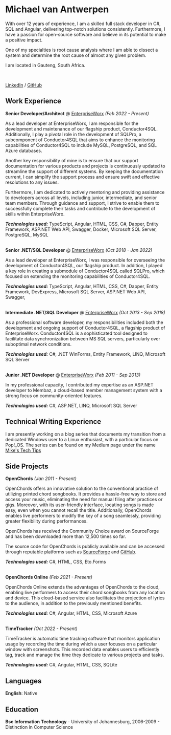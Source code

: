# Michael van Antwerpen

With over 12 years of experience, I am a skilled full stack developer in C#, SQL and Angular, delivering top-notch
solutions consistently.
Furthermore, I have a passion for open-source software and believe in its potential to make a positive impact.

One of my specialties is root cause analysis where I am able to dissect a system and determine the root cause of
almost any given problem.

I am located in Gauteng, South Africa.

<br>

[LinkedIn](https://www.linkedin.com/in/michael-van-antwerpen-a6147872/) / [GitHub](https://github.com/wolfyreload?tab=repositories)

## Work Experience

**Senior Developer/Architect** @ [EnterpriseWorx](https://www.ewx.co.za/) _(Feb 2022 - Present)_ <br>

As a lead developer at EnterpriseWorx, I am responsible for the development and maintenance of our flagship product,
Conductor4SQL. Additionally, I play a pivotal role in the development of SQLPro, a subcomponent of Conductor4SQL that
aims to enhance the monitoring capabilities of Conductor4SQL to include MySQL, PostgreSQL, and SQL Azure databases.

Another key responsibility of mine is to ensure that our support documentation for various products and projects is
continuously updated to streamline the support of different systems. By keeping the documentation current, I can
simplify the support process and ensure swift and effective resolutions to any issues.

Furthermore, I am dedicated to actively mentoring and providing assistance to developers across all levels, including
junior, intermediate, and senior team members. Through guidance and support, I strive to enable them to successfully
complete their tasks and contribute to the development of skills within EnterpriseWorx.

**_Technologies used:_** TypeScript, Angular, HTML, CSS, C#, Dapper, Entity Framework, ASP.NET Web API, Swagger,
Docker,
Microsoft SQL Server, PostgreSQL, MySQL
<br><br>

**Senior .NET/SQL Developer** @ [EnterpriseWorx](https://www.ewx.co.za/) _(Oct 2018 - Jan 2022)_ <br>

As a lead developer at EnterpriseWorx, I was responsible for overseeing the development of Conductor4SQL, our flagship
product. In addition, I played a key role in creating a submodule of Conductor4SQL called SQLPro, which focused on
extending the monitoring capabilities of Conductor4SQL.

**_Technologies used:_** TypeScript, Angular, HTML, CSS, C#, Dapper, Entity Framework, DevExpress,
Microsoft SQL Server, ASP.NET Web API, Swagger,
<br><br>

**Intermediate .NET/SQL Developer** @ [EnterpriseWorx](https://www.ewx.co.za/) _(Oct 2013 - Sep 2018)_ <br>

As a professional software developer, my responsibilities included both the development and ongoing support of
Conductor4SQL, a flagship product of EnterpriseWorx. Conductor4SQL is a sophisticated tool designed to facilitate data
synchronization between MS SQL servers, particularly over suboptimal network conditions.

**_Technologies used:_** C#, .NET WinForms, Entity Framework, LINQ, Microsoft SQL Server
<br><br>

**Junior .NET Developer** @ [EnterpriseWorx](https://www.ewx.co.za/) _(Feb 2011 - Sep 2013)_ <br>

In my professional capacity, I contributed my expertise as an ASP.NET developer to Membaz, a cloud-based member
management system with a strong focus on community-oriented features.

**_Technologies used:_** C#, ASP.NET, LINQ, Microsoft SQL Server

## Technical Writing Experience

I am presently working on a blog series that documents my transition from a dedicated Windows user to a Linux
enthusiast, with a particular focus on Pop!_OS. The series can be found on my Medium page under the
name [Mike's Tech Tips](https://medium.com/@mikes-tech-tips)

## Side Projects

**OpenChords** _(Jan 2011 - Present)_ <br>

OpenChords offers an innovative solution to the conventional practice of utilizing printed chord songbooks. It provides
a hassle-free way to store and access your music, eliminating the need for manual filing after practices or gigs.
Moreover, with its user-friendly interface, locating songs is made easy, even when you cannot recall the title.
Additionally, OpenChords enables live performers to modify the key of a song seamlessly, providing greater flexibility
during performances.

OpenChords has received the Community Choice award on SourceForge and has been downloaded more than 12,500 times so far.

The source code for OpenChords is publicly available and can be accessed through reputable platforms such
as [SourceForge](https://sourceforge.net/projects/openchords/) and [GitHub](https://github.com/wolfyreload/OpenChords).

**_Technologies used:_** C#, HTML, CSS, Eto.Forms
<br><br>

**OpenChords Online** _(Feb 2021 - Present)_ <br>

OpenChords Online extends the advantages of OpenChords to the cloud, enabling live performers to access their chord
songbooks from any location and device. This cloud-based service also facilitates the projection of lyrics to the
audience, in addition to the previously mentioned benefits.

**_Technologies used:_** C#, Angular, HTML, CSS, Microsoft Azure
<br><br>

**TimeTracker** _(Oct 2022 - Present)_ <br>

TimeTracker is automatic time tracking software that monitors application usage by recording the time during which a
user focuses on a particular window with screenshots. This recorded data enables users to efficiently tag, track and
manage the time they
dedicate to various projects and tasks.

**_Technologies used:_** C#, Angular, HTML, CSS, SQLite

## Languages

**English**: Native

## Education

**Bsc Information Technology** - University of Johannesburg, 2006-2009 - Distinction in Computer Science
